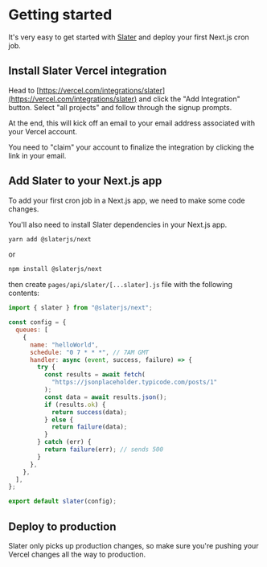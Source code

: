 # Getting started

It's very easy to get started with [Slater](https://tryslater.com) and deploy your first Next.js cron job.

## Install Slater Vercel integration

Head to [https://vercel.com/integrations/slater](https://vercel.com/integrations/slater) and click the "Add Integration" button. Select "all projects" and follow through the signup prompts.

At the end, this will kick off an email to your email address associated with your Vercel account.

You need to "claim" your account to finalize the integration by clicking the link in your email.

## Add Slater to your Next.js app

To add your first cron job in a Next.js app, we need to make some code changes.

You'll also need to install Slater dependencies in your Next.js app.

```bash
yarn add @slaterjs/next
```

or

```bash
npm install @slaterjs/next
```

then create `pages/api/slater/[...slater].js` file with the following contents:

```js filename="[...slater].js"
import { slater } from "@slaterjs/next";

const config = {
  queues: [
    {
      name: "helloWorld",
      schedule: "0 7 * * *", // 7AM GMT
      handler: async (event, success, failure) => {
        try {
          const results = await fetch(
            "https://jsonplaceholder.typicode.com/posts/1"
          );
          const data = await results.json();
          if (results.ok) {
            return success(data);
          } else {
            return failure(data);
          }
        } catch (err) {
          return failure(err); // sends 500
        }
      },
    },
  ],
};

export default slater(config);
```

## Deploy to production

Slater only picks up production changes, so make sure you're pushing your Vercel changes all the way to production.
